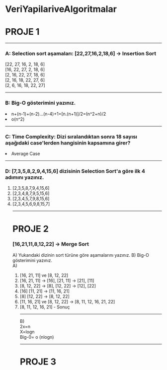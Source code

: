 # VeriYapilariveAlgoritmalar
 # PROJE 1
<hr>

### A: Selection sort aşamaları: [22,27,16,2,18,6] -> Insertion Sort
[22, 27, 16, 2, 18, 6] <br>
[16, 22, 27, 2, 18, 6] <br>
[2, 16, 22, 27, 18, 6]<br>
[2, 16, 18, 22, 27, 6]<br>
[2, 6, 16, 18, 22, 27]<br>
<hr>

### B: Big-O gösterimini yazınız.
<li>
 n+(n-1)+(n-2)...(n-4)+1=[n.(n+1)]/2=(n^2+n)/2 
 <li> o(n^2)
<hr>

### C: Time Complexity: Dizi sıralandıktan sonra 18 sayısı aşağıdaki case'lerden hangisinin kapsamına girer?
 <li>Average Case
 <hr>
 
 ### D: [7,3,5,8,2,9,4,15,6] dizisinin Selection Sort'a göre ilk 4 adımını yazınız.
 <ol> <li> [2,3,5,8,7,9,4,15,6] 
 <li> [2,3,4,8,7,9,5,15,6] 
 <li> [2,3,4,5,7,9,8,15,6] 
  <li> [2,3,4,5,6,9,8,15,7] 
 <hr>
   
   # PROJE 2
 ### [16,21,11,8,12,22] -> Merge Sort

A) Yukarıdaki dizinin sort türüne göre aşamalarını yazınız.
B) Big-O gösterimini yazınız.
   <br>
 A) <br>
   <ol> <li>  [16, 21, 11] ve [8, 12, 22]
 <li> [16, 21, 11] -> [16], [21, 11] -> [21], [11]
 <li> [8, 12, 22] -> [8], [12, 22] -> [12], [22]
 <li> [16] [11, 21] -> [11, 16, 21]
 <li> [8] [12, 22] -> [8, 12, 22]
 <li> [11, 16, 21] ve [8, 12, 22] -> [8, 11, 12, 16, 21, 22]
  <li> [8, 11, 12, 16, 21] - Sonuç
<hr>
 B) <br>
   2x=n <br>
   X=logn <br>
   Big-0= o (nlogn) <br>
   <hr>
   
   # PROJE 3
   


